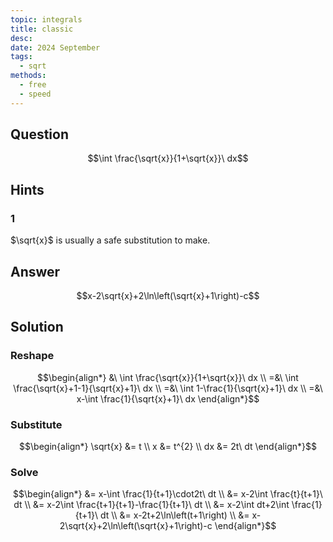 ```yaml
---
topic: integrals
title: classic
desc: 
date: 2024 September
tags:
  - sqrt
methods:
  - free
  - speed
---
```



## Question
```math
\int \frac{\sqrt{x}}{1+\sqrt{x}}\ dx
```


## Hints

### 1
$\sqrt{x}$ is usually a safe substitution to make.


## Answer
```math
x-2\sqrt{x}+2\ln\left(\sqrt{x}+1\right)-c
```


## Solution

### Reshape
```math
\begin{align*}
  &\ \int \frac{\sqrt{x}}{1+\sqrt{x}}\ dx
  \\ =&\ \int \frac{\sqrt{x}+1-1}{\sqrt{x}+1}\ dx
  \\ =&\ \int 1-\frac{1}{\sqrt{x}+1}\ dx
  \\ =&\ x-\int \frac{1}{\sqrt{x}+1}\ dx
\end{align*}
```

### Substitute
```math
\begin{align*}
  \sqrt{x} &= t
  \\ x &= t^{2}
  \\ dx &= 2t\ dt
\end{align*}
```

### Solve
```math
\begin{align*}
  &= x-\int \frac{1}{t+1}\cdot2t\ dt
  \\ &= x-2\int \frac{t}{t+1}\ dt
  \\ &= x-2\int \frac{t+1}{t+1}-\frac{1}{t+1}\ dt
  \\ &= x-2\int dt+2\int \frac{1}{t+1}\ dt
  \\ &= x-2t+2\ln\left(t+1\right)
  \\ &= x-2\sqrt{x}+2\ln\left(\sqrt{x}+1\right)-c
\end{align*}
```
